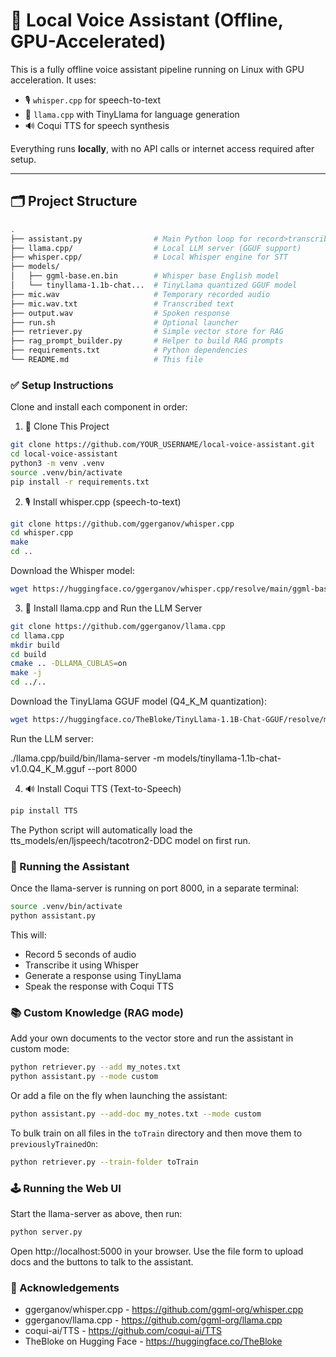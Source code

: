 # 🧠 Local Voice Assistant (Offline, GPU-Accelerated)

This is a fully offline voice assistant pipeline running on Linux with GPU acceleration. It uses:
- 🎙️ `whisper.cpp` for speech-to-text
- 🦙 `llama.cpp` with TinyLlama for language generation
- 🔊 Coqui TTS for speech synthesis

Everything runs **locally**, with no API calls or internet access required after setup.

---

## 🗂️ Project Structure

```bash
.
├── assistant.py                # Main Python loop for record>transcribe>generate>speak
├── llama.cpp/                  # Local LLM server (GGUF support)
├── whisper.cpp/                # Local Whisper engine for STT
├── models/
│   ├── ggml-base.en.bin        # Whisper base English model
│   └── tinyllama-1.1b-chat...  # TinyLlama quantized GGUF model
├── mic.wav                     # Temporary recorded audio
├── mic.wav.txt                 # Transcribed text
├── output.wav                  # Spoken response
├── run.sh                      # Optional launcher
├── retriever.py                # Simple vector store for RAG
├── rag_prompt_builder.py       # Helper to build RAG prompts
├── requirements.txt            # Python dependencies
└── README.md                   # This file
```

### ✅ Setup Instructions
Clone and install each component in order:

1. 🧠 Clone This Project
```bash
git clone https://github.com/YOUR_USERNAME/local-voice-assistant.git
cd local-voice-assistant
python3 -m venv .venv
source .venv/bin/activate
pip install -r requirements.txt
```

2. 🎙️ Install whisper.cpp (speech-to-text)
```bash
git clone https://github.com/ggerganov/whisper.cpp
cd whisper.cpp
make
cd ..
```

Download the Whisper model:
```bash
wget https://huggingface.co/ggerganov/whisper.cpp/resolve/main/ggml-base.en.bin -P models/
```

3. 🦙 Install llama.cpp and Run the LLM Server

```bash
git clone https://github.com/ggerganov/llama.cpp
cd llama.cpp
mkdir build
cd build
cmake .. -DLLAMA_CUBLAS=on
make -j
cd ../..
```

Download the TinyLlama GGUF model (Q4_K_M quantization):
```bash
wget https://huggingface.co/TheBloke/TinyLlama-1.1B-Chat-GGUF/resolve/main/tinyllama-1.1b-chat-v1.0.Q4_K_M.gguf -P models/
```

Run the LLM server:

./llama.cpp/build/bin/llama-server -m models/tinyllama-1.1b-chat-v1.0.Q4_K_M.gguf --port 8000


4. 🔊 Install Coqui TTS (Text-to-Speech)
```bash
pip install TTS
```

The Python script will automatically load the tts_models/en/ljspeech/tacotron2-DDC model on first run.

### 🚀 Running the Assistant
Once the llama-server is running on port 8000, in a separate terminal:

```bash
source .venv/bin/activate
python assistant.py
```

This will:
- Record 5 seconds of audio
- Transcribe it using Whisper
- Generate a response using TinyLlama
- Speak the response with Coqui TTS

### 📚 Custom Knowledge (RAG mode)
Add your own documents to the vector store and run the assistant in custom mode:

```bash
python retriever.py --add my_notes.txt
python assistant.py --mode custom
```

Or add a file on the fly when launching the assistant:

```bash
python assistant.py --add-doc my_notes.txt --mode custom
```

To bulk train on all files in the `toTrain` directory and then move them to
`previouslyTrainedOn`:

```bash
python retriever.py --train-folder toTrain
```

### 🕹️ Running the Web UI
Start the llama-server as above, then run:
```bash
python server.py
```
Open http://localhost:5000 in your browser. Use the file form to upload docs and the buttons to talk to the assistant.




### 🙌 Acknowledgements
- ggerganov/whisper.cpp - https://github.com/ggml-org/whisper.cpp
- ggerganov/llama.cpp - https://github.com/ggml-org/llama.cpp
- coqui-ai/TTS - https://github.com/coqui-ai/TTS
- TheBloke on Hugging Face - https://huggingface.co/TheBloke